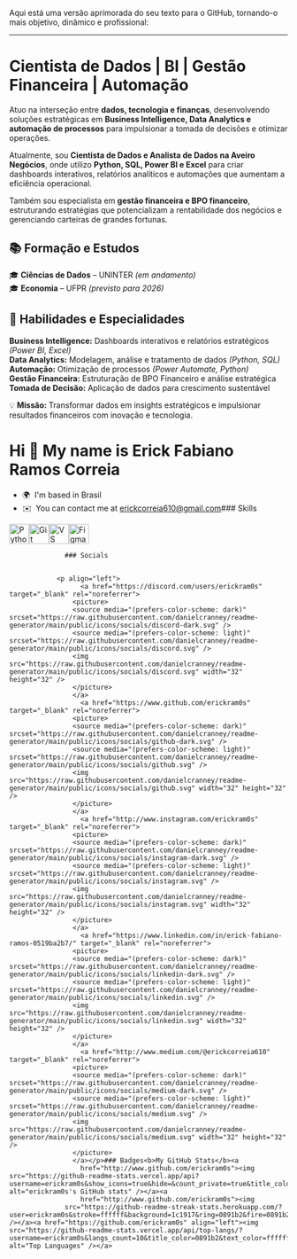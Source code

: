 Aqui está uma versão aprimorada do seu texto para o GitHub, tornando-o mais objetivo, dinâmico e profissional:  

---

#  Cientista de Dados | BI | Gestão Financeira | Automação  

Atuo na interseção entre **dados, tecnologia e finanças**, desenvolvendo soluções estratégicas em **Business Intelligence, Data Analytics e automação de processos** para impulsionar a tomada de decisões e otimizar operações.  

Atualmente, sou **Cientista de Dados e Analista de Dados na Aveiro Negócios**, onde utilizo **Python, SQL, Power BI e Excel** para criar dashboards interativos, relatórios analíticos e automações que aumentam a eficiência operacional.  

Também sou especialista em **gestão financeira e BPO financeiro**, estruturando estratégias que potencializam a rentabilidade dos negócios e gerenciando carteiras de grandes fortunas.  

## 📚 Formação e Estudos  
🎓 **Ciências de Dados** – UNINTER *(em andamento)*  
🎓 **Economia** – UFPR *(previsto para 2026)*  

## 🔹 Habilidades e Especialidades  
 **Business Intelligence:** Dashboards interativos e relatórios estratégicos *(Power BI, Excel)*  
 **Data Analytics:** Modelagem, análise e tratamento de dados *(Python, SQL)*  
 **Automação:** Otimização de processos *(Power Automate, Python)*  
 **Gestão Financeira:** Estruturação de BPO Financeiro e análise estratégica  
 **Tomada de Decisão:** Aplicação de dados para crescimento sustentável  

💡 **Missão:** Transformar dados em insights estratégicos e impulsionar resultados financeiros com inovação e tecnologia.  

Hi 👋 My name is Erick Fabiano Ramos Correia
============================================

*   🌍  I'm based in Brasil
*   ✉️  You can contact me at [erickcorreia610@gmail.com](mailto:erickcorreia610@gmail.com)### Skills 
<p align="left">
<a href="https://www.python.org/" target="_blank" rel="noreferrer"><img src="https://raw.githubusercontent.com/danielcranney/readme-generator/main/public/icons/skills/python-colored.svg" width="36" height="36" alt="Python" /></a><a href="https://git-scm.com/" target="_blank" rel="noreferrer"><img src="https://raw.githubusercontent.com/danielcranney/readme-generator/main/public/icons/skills/git-colored.svg" width="36" height="36" alt="Git" /></a><a href="https://code.visualstudio.com/" target="_blank" rel="noreferrer"><img src="https://raw.githubusercontent.com/danielcranney/readme-generator/main/public/icons/skills/visualstudiocode.svg" width="36" height="36" alt="VS Code" /></a><a href="https://www.figma.com/" target="_blank" rel="noreferrer"><img src="https://raw.githubusercontent.com/danielcranney/readme-generator/main/public/icons/skills/figma-colored.svg" width="36" height="36" alt="Figma" /></a>
                    </p>
                    
                  ### Socials
                  
                  
                <p align="left">
                      <a href="https://discord.com/users/erickram0s" target="_blank" rel="noreferrer">
                    <picture>
                    <source media="(prefers-color-scheme: dark)" srcset="https://raw.githubusercontent.com/danielcranney/readme-generator/main/public/icons/socials/discord-dark.svg" />
                    <source media="(prefers-color-scheme: light)" srcset="https://raw.githubusercontent.com/danielcranney/readme-generator/main/public/icons/socials/discord.svg" />
                    <img src="https://raw.githubusercontent.com/danielcranney/readme-generator/main/public/icons/socials/discord.svg" width="32" height="32" />
                    </picture>
                    </a>
                      <a href="https://www.github.com/erickram0s" target="_blank" rel="noreferrer">
                    <picture>
                    <source media="(prefers-color-scheme: dark)" srcset="https://raw.githubusercontent.com/danielcranney/readme-generator/main/public/icons/socials/github-dark.svg" />
                    <source media="(prefers-color-scheme: light)" srcset="https://raw.githubusercontent.com/danielcranney/readme-generator/main/public/icons/socials/github.svg" />
                    <img src="https://raw.githubusercontent.com/danielcranney/readme-generator/main/public/icons/socials/github.svg" width="32" height="32" />
                    </picture>
                    </a>
                      <a href="http://www.instagram.com/erickram0s" target="_blank" rel="noreferrer">
                    <picture>
                    <source media="(prefers-color-scheme: dark)" srcset="https://raw.githubusercontent.com/danielcranney/readme-generator/main/public/icons/socials/instagram-dark.svg" />
                    <source media="(prefers-color-scheme: light)" srcset="https://raw.githubusercontent.com/danielcranney/readme-generator/main/public/icons/socials/instagram.svg" />
                    <img src="https://raw.githubusercontent.com/danielcranney/readme-generator/main/public/icons/socials/instagram.svg" width="32" height="32" />
                    </picture>
                    </a>
                      <a href="https://www.linkedin.com/in/erick-fabiano-ramos-0519ba2b7/" target="_blank" rel="noreferrer">
                    <picture>
                    <source media="(prefers-color-scheme: dark)" srcset="https://raw.githubusercontent.com/danielcranney/readme-generator/main/public/icons/socials/linkedin-dark.svg" />
                    <source media="(prefers-color-scheme: light)" srcset="https://raw.githubusercontent.com/danielcranney/readme-generator/main/public/icons/socials/linkedin.svg" />
                    <img src="https://raw.githubusercontent.com/danielcranney/readme-generator/main/public/icons/socials/linkedin.svg" width="32" height="32" />
                    </picture>
                    </a>
                      <a href="http://www.medium.com/@erickcorreia610" target="_blank" rel="noreferrer">
                    <picture>
                    <source media="(prefers-color-scheme: dark)" srcset="https://raw.githubusercontent.com/danielcranney/readme-generator/main/public/icons/socials/medium-dark.svg" />
                    <source media="(prefers-color-scheme: light)" srcset="https://raw.githubusercontent.com/danielcranney/readme-generator/main/public/icons/socials/medium.svg" />
                    <img src="https://raw.githubusercontent.com/danielcranney/readme-generator/main/public/icons/socials/medium.svg" width="32" height="32" />
                    </picture>
                    </a></p>### Badges<b>My GitHub Stats</b><a
                      href="http://www.github.com/erickram0s"><img src="https://github-readme-stats.vercel.app/api?username=erickram0s&show_icons=true&hide=&count_private=true&title_color=0891b2&text_color=ffffff&icon_color=0891b2&bg_color=1c1917&hide_border=true&show_icons=true" alt="erickram0s's GitHub stats" /></a><a
                      href="http://www.github.com/erickram0s"><img
                  src="https://github-readme-streak-stats.herokuapp.com/?user=erickram0s&stroke=ffffff&background=1c1917&ring=0891b2&fire=0891b2&currStreakNum=ffffff&currStreakLabel=0891b2&sideNums=ffffff&sideLabels=ffffff&dates=ffffff&hide_border=true" /></a><a href="https://github.com/erickram0s" align="left"><img src="https://github-readme-stats.vercel.app/api/top-langs/?username=erickram0s&langs_count=10&title_color=0891b2&text_color=ffffff&icon_color=0891b2&bg_color=1c1917&hide_border=true&locale=en&custom_title=Top%20%Languages" alt="Top Languages" /></a>

